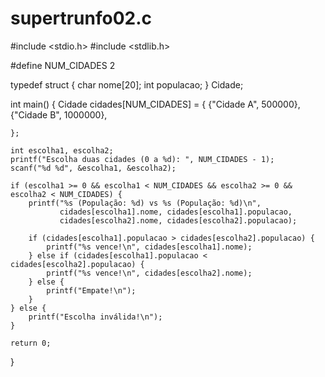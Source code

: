 # supertrunfo02.c

#include <stdio.h>
#include <stdlib.h>

#define NUM_CIDADES 2

typedef struct {
    char nome[20];
    int populacao;
} Cidade;

int main() {
    Cidade cidades[NUM_CIDADES] = {
        {"Cidade A", 500000},
        {"Cidade B", 1000000},
       
    };

    int escolha1, escolha2;
    printf("Escolha duas cidades (0 a %d): ", NUM_CIDADES - 1);
    scanf("%d %d", &escolha1, &escolha2);

    if (escolha1 >= 0 && escolha1 < NUM_CIDADES && escolha2 >= 0 && escolha2 < NUM_CIDADES) {
        printf("%s (População: %d) vs %s (População: %d)\n", 
               cidades[escolha1].nome, cidades[escolha1].populacao, 
               cidades[escolha2].nome, cidades[escolha2].populacao);
        
        if (cidades[escolha1].populacao > cidades[escolha2].populacao) {
            printf("%s vence!\n", cidades[escolha1].nome);
        } else if (cidades[escolha1].populacao < cidades[escolha2].populacao) {
            printf("%s vence!\n", cidades[escolha2].nome);
        } else {
            printf("Empate!\n");
        }
    } else {
        printf("Escolha inválida!\n");
    }

    return 0;
}
